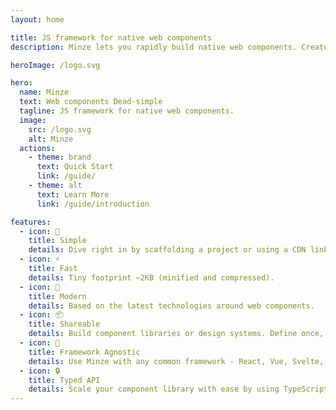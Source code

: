 ```yaml
---
layout: home

title: JS framework for native web components
description: Minze lets you rapidly build native web components. Create encapsulated, reusable, cross-framework web components and scale your component library with ease.

heroImage: /logo.svg

hero:
  name: Minze
  text: Web components Dead-simple
  tagline: JS framework for native web components.
  image:
    src: /logo.svg
    alt: Minze
  actions:
    - theme: brand
      text: Quick Start
      link: /guide/
    - theme: alt
      text: Learn More
      link: /guide/introduction

features:
  - icon: 👶
    title: Simple
    details: Dive right in by scaffolding a project or using a CDN link.
  - icon: ⚡
    title: Fast
    details: Tiny footprint ~2KB (minified and compressed).
  - icon: 🚀
    title: Modern
    details: Based on the latest technologies around web components.
  - icon: 📦
    title: Shareable
    details: Build component libraries or design systems. Define once, use everywhere.
  - icon: 🎲
    title: Framework Agnostic
    details: Use Minze with any common framework - React, Vue, Svelte, etc ...
  - icon: 🔒
    title: Typed API
    details: Scale your component library with ease by using TypeScript.
---
```

